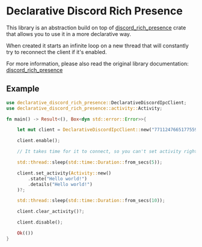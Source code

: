 # Declarative Discord Rich Presence

This library is an abstraction build on top of [discord_rich_presence](https://crates.io/crates/discord-rich-presence/) crate that allows you to use it in a more declarative way.

When created it starts an infinite loop on a new thread that will constantly try to reconnect the client if it's enabled.

For more information, please also read the original library documentation: [discord_rich_presence](https://docs.rs/discord-rich-presence/)

## Example
```rust
use declarative_discord_rich_presence::DeclarativeDiscordIpcClient;
use declarative_discord_rich_presence::activity::Activity;

fn main() -> Result<(), Box<dyn std::error::Error>>{

    let mut client = DeclarativeDiscordIpcClient::new("771124766517755954");

    client.enable();

    // It takes time for it to connect, so you can't set activity right away. Definetely a downside of this library for now. 

    std::thread::sleep(std::time::Duration::from_secs(5));

    client.set_activity(Activity::new()
        .state("Hello world!")
        .details("Hello world!")
    )?;

    std::thread::sleep(std::time::Duration::from_secs(10));

    client.clear_activity()?;

    client.disable();

    Ok(())
}
```
